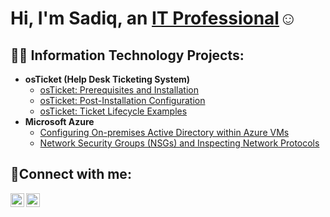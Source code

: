 <h1>Hi, I'm Sadiq, an <a href="https://linkedin.com/in/sadiqsuleiman">IT Professional</a>☺</h1>

<h2>👨‍💻 Information Technology Projects:</h2>

- <b>osTicket (Help Desk Ticketing System)</b>
  - [osTicket: Prerequisites and Installation](https://github.com/abuusadiq/osticket-prereqs)
  - [osTicket: Post-Installation Configuration](https://github.com/abuusadiq/post-install-config)
  - [osTicket: Ticket Lifecycle Examples](https://github.com/abuusadiq/ticket-lifecycle)
- <b>Microsoft Azure</b>
  - [Configuring On-premises Active Directory within Azure VMs](https://github.com/abuusadiq/configure-ad)
  - [Network Security Groups (NSGs) and Inspecting Network Protocols](https://github.com/abuusadiq/azure-network-protocols)

<h2>🤳Connect with me:</h2>

[<img align="left" alt="Josh | LinkedIn" width="22px" src="https://cdn.jsdelivr.net/npm/simple-icons@v3/icons/linkedin.svg" />][linkedin]
[<img align="left" alt="Josh | Instagram" width="22px" src="https://cdn.jsdelivr.net/npm/simple-icons@v3/icons/instagram.svg" />][instagram]

[instagram]: https://www.instagram.com/al.fayeed
[linkedin]: https://linkedin.com/in/sadiqsuleiman
